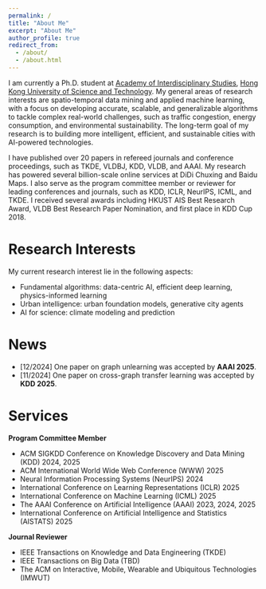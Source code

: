 ```yaml
---
permalink: /
title: "About Me"
excerpt: "About Me"
author_profile: true
redirect_from:
  - /about/
  - /about.html
---
```


I am currently a Ph.D. student at [Academy of Interdisciplinary Studies](https://ais.hkust.edu.hk/), [Hong Kong University of Science and Technology](https://hkust.edu.hk/). My general areas of research interests are spatio-temporal data mining and applied machine learning, with a focus on developing accurate, scalable, and generalizable algorithms to tackle complex real-world challenges, such as traffic congestion, energy consumption, and environmental sustainability. The long-term goal of my research is to building more intelligent, efficient, and sustainable cities with AI-powered technologies.

I have published over 20 papers in refereed journals and conference proceedings, such as TKDE, VLDBJ, KDD, VLDB, and AAAI. My research has powered several billion-scale online services at DiDi Chuxing and Baidu Maps. I also serve as the program committee member or reviewer for leading conferences and journals, such as KDD, ICLR, NeurIPS, ICML, and TKDE. I received several awards including HKUST AIS Best Research Award, VLDB Best Research Paper Nomination, and first place in KDD Cup 2018.

# Research Interests
My current research interest lie in the following aspects:
* Fundamental algorithms: data-centric AI, efficient deep learning, physics-informed learning
* Urban intelligence: urban foundation models, generative city agents
* AI for science: climate modeling and prediction

# News

- \[12/2024\] One paper on graph unlearning was accepted by **AAAI 2025**.
- \[11/2024\] One paper on cross-graph transfer learning was accepted by **KDD 2025**.

# Services
**Program Committee Member**
* ACM SIGKDD Conference on Knowledge Discovery and Data Mining (KDD) 2024, 2025
* ACM International World Wide Web Conference (WWW) 2025
* Neural Information Processing Systems (NeurIPS) 2024
* International Conference on Learning Representations (ICLR) 2025
* International Conference on Machine Learning (ICML) 2025
* The AAAI Conference on Artificial Intelligence (AAAI) 2023, 2024, 2025
* International Conference on Artificial Intelligence and Statistics (AISTATS) 2025

**Journal Reviewer**
* IEEE Transactions on Knowledge and Data Engineering (TKDE)
* IEEE Transactions on Big Data (TBD)
* The ACM on Interactive, Mobile, Wearable and Ubiquitous Technologies (IMWUT)
